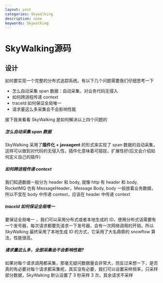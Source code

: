 ```yaml
---
layout: post
categories: Skywalking
description: none
keywords: Skywalking
---
```


# SkyWalking源码

## 设计

如何要实现一个完整的分布式追踪系统。有以下几个问题需要我们仔细思考一下

- 怎么自动采集 span 数据：自动采集，对业务代码无侵入
- 如何跨进程传递 context
- traceId 如何保证全局唯一
- 请求量这么多采集会不会影响性能

接下我来看看 SkyWalking 是如何解决以上四个问题的

##### **怎么自动采集 span 数据**

SkyWalking 采用了**插件化 + javaagent** 的形式来实现了 span 数据的自动采集，这样可以做到对代码的无侵入性，插件化意味着可插拔，扩展性好(后文会介绍如何定义自己的插件)

##### 如何跨进程传递 context

我们知道数据一般分为 header 和 body, 就像 http 有 header 和 body, RocketMQ 也有 MessageHeader，Message Body, body 一般放着业务数据，所以不宜在 body 中传递 context，应该在 header 中传递 context

##### traceId 如何保证全局唯一

要保证全局唯一 ，我们可以采用分布式或者本地生成的 ID，使用分布式话需要有一个发号器，每次请求都要先请求一下发号器，会有一次网络调用的开销，所以 SkyWalking 最终采用了本地生成 ID 的方式，它采用了大名鼎鼎的 snowflow 算法，性能很高。

##### **请求量这么多，全部采集会不会影响性能?**

如果对每个请求调用都采集，那毫无疑问数据量会非常大，但反过来想一下，是否真的有必要对每个请求都采集呢，其实没有必要，我们可以设置采样频率，只采样部分数据，SkyWalking 默认设置了 3 秒采样 3 次，其余请求不采样